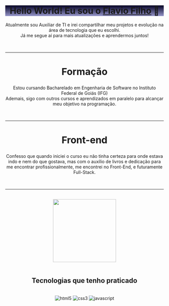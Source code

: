 <div style="display: block;
background-image: linear-gradient(to top, #9696c9, #020024);" align="center">
<h1> Hello World! Eu sou o <a href="[Flavio Filho](https://www.linkedin.com/in/flavio-nogueira-duarte-filho-628478239/)">Flavio Filho</a> 🫡</h1>
</div>

<div align="center">
Atualmente sou Auxiliar de TI e irei compartilhar meu projetos e evolução na área de tecnologia que eu escolhi.</br>
Já me segue aí para mais atualizações e aprendermos juntos!</p>
<br><hr>
<h2 style="font-size: 30px;">Formação</h2>
<p>Estou cursando Bacharelado em Engenharia de Software no Instituto Federal de Goiás (IFG)<br>
Ademais, sigo com outros cursos e aprendizados em paralelo para alcançar meu objetivo na programação.</p>
<br><hr>
<h2 style="font-size: 30px;">Front-end</h2>
<p>Confesso que quando iniciei o curso eu não tinha certeza para onde estava indo e nem do que gostava, mas com o auxílio de livros e dedicação para me encontrar profissionalmente, me encontrei no Front-End, e futuramente Full-Stack.</p><br><hr><br>
</div>

<div align="center">
  <a href="https://github.com/filho-flavio">
    <img height="200em" src="https://github-readme-stats.vercel.app/api/top-langs/?username=filho-flavio&theme=dracula&hide_border=false&&layout=compact"/>
  </a>
</div>





<div style="text-align: center;"><br/>
    <h2>Tecnologias que tenho praticado</h2><br>
<img alt="html5" src="https://img.shields.io/badge/HTML5-E34F26?style=for-the-badge&logo=html5&logoColor=white"/>
<img alt="css3" src="https://img.shields.io/badge/CSS3-1572B6?style=for-the-badge&logo=css3&logoColor=white"/>
<img alt="javascript" src="https://img.shields.io/badge/JavaScript-F7DF1E?style=for-the-badge&logo=javascript&logoColor=black"/>
</div>
